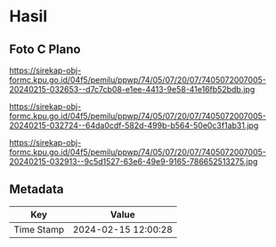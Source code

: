 # Hasil

## Foto C Plano

https://sirekap-obj-formc.kpu.go.id/04f5/pemilu/ppwp/74/05/07/20/07/7405072007005-20240215-032653--d7c7cb08-e1ee-4413-9e58-41e16fb52bdb.jpg

https://sirekap-obj-formc.kpu.go.id/04f5/pemilu/ppwp/74/05/07/20/07/7405072007005-20240215-032724--64da0cdf-582d-499b-b564-50e0c3f1ab31.jpg

https://sirekap-obj-formc.kpu.go.id/04f5/pemilu/ppwp/74/05/07/20/07/7405072007005-20240215-032913--9c5d1527-63e6-49e9-9165-786652513275.jpg


## Metadata

| Key        | Value               |
| ---------- | ------------------- |
| Time Stamp | 2024-02-15 12:00:28 |




